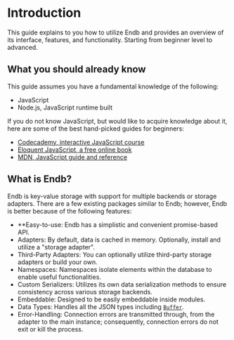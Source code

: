 
# Introduction

This guide explains to you how to utilize Endb and provides an overview of its interface, features, and functionality. Starting from beginner level to advanced.

## What you should already know

This guide assumes you have a fundamental knowledge of the following:

- JavaScript
- Node.js, JavaScript runtime built

If you do not know JavaScript, but would like to acquire knowledge about it, here are some of the best hand-picked guides for beginners:

- [Codecademy, interactive JavaScript course](https://www.codecademy.com/learn/learn-javascript)
- [Eloquent JavaScript, a free online book](http://eloquentjavascript.net/)
- [MDN, JavaScript guide and reference](https://developer.mozilla.org/en-US/docs/Web/JavaScript)

## What is Endb?

Endb is key-value storage with support for multiple backends or storage adapters.
There are a few existing packages similar to Endb; however, Endb is better because of the following features:

- **Easy-to-use: Endb has a simplistic and convenient promise-based API.
- Adapters: By default, data is cached in memory. Optionally, install and utilize a "storage adapter".
- Third-Party Adapters: You can optionally utilize third-party storage adapters or build your own.
- Namespaces: Namespaces isolate elements within the database to enable useful functionalities.
- Custom Serializers: Utilizes its own data serialization methods to ensure consistency across various storage backends.
- Embeddable: Designed to be easily embeddable inside modules.
- Data Types: Handles all the JSON types including [`Buffer`](https://nodejs.org/api/buffer.html).
- Error-Handling: Connection errors are transmitted through, from the adapter to the main instance; consequently, connection errors do not exit or kill the process.


